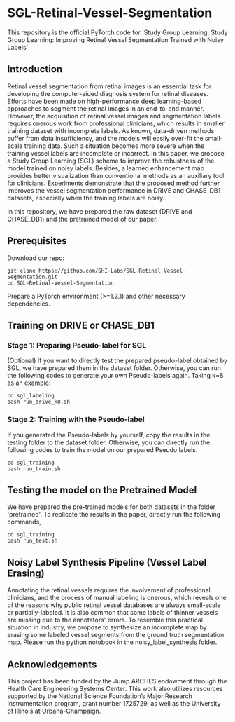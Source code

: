# SGL-Retinal-Vessel-Segmentation
This repository is the official PyTorch code for 'Study Group Learning: Study Group Learning: Improving Retinal Vessel Segmentation Trained with Noisy Labels'

## Introduction

Retinal vessel segmentation from retinal images is an essential task for developing the computer-aided diagnosis system for retinal diseases. Efforts have been made on high-performance deep learning-based approaches to segment the retinal images in an end-to-end manner. However, the acquisition of retinal vessel images and segmentation labels requires onerous work from professional clinicians, which results in smaller training dataset with incomplete labels. As known, data-driven methods suffer from data insufficiency, and the models will easily over-fit the small-scale training data. Such a situation becomes more severe when the training vessel labels are incomplete or incorrect. In this paper, we propose a Study Group Learning (SGL) scheme to improve the robustness of the model trained on noisy labels. Besides, a learned enhancement map provides better visualization than conventional methods as an auxiliary tool for clinicians. Experiments demonstrate that the proposed method further improves the vessel segmentation performance in DRIVE and CHASE_DB1 datasets, especially when the training labels are noisy. 

In this repository, we have prepared the raw dataset (DRIVE and CHASE_DB1) and the pretrained model of our paper. 

## Prerequisites

Download our repo:
```
git clone https://github.com/SHI-Labs/SGL-Retinal-Vessel-Segmentation.git
cd SGL-Retinal-Vessel-Segmentation
```
Prepare a PyTorch environment (>=1.3.1) and other necessary dependencies. 

## Training on DRIVE or CHASE_DB1

### Stage 1: Preparing Pseudo-label for SGL
(Optional) If you want to directly test the prepared pseudo-label obtained by SGL, we have prepared them in the dataset folder. Otherwise, you can run the following codes to generate your own Pseudo-labels again. Taking k=8 as an example:
```
cd sgl_labeling
bash run_drive_k8.sh
```

### Stage 2: Training with the Pseudo-label
If you generated the Pseudo-labels by yourself, copy the results in the testing folder to the dataset folder. Otherwise, you can directly run the following codes to train the model on our prepared Pseudo labels.
```
cd sgl_training
bash run_train.sh
```

## Testing the model on the Pretrained Model
We have prepared the pre-trained models for both datasets in the folder 'pretrained'. To replicate the results in the paper, directly run the following commands,
```
cd sgl_training
bash run_test.sh
```

## Noisy Label Synthesis Pipeline (Vessel Label Erasing)
Annotating the retinal vessels requires the involvement of professional clinicians, and the process of manual labeling is onerous, which reveals one of the reasons why public retinal vessel databases are always small-scale or partially-labeled. It is also common that some labels of thinner vessels are missing due to the annotators' errors. To resemble this practical situation in industry, we propose to synthesize an incomplete map by erasing some labeled vessel segments from the ground truth segmentation map. Please run the python notobook in the noisy_label_synthesis folder.

## Acknowledgements
This project has been funded by the Jump ARCHES endowment through the Health Care Engineering Systems Center. This work also utilizes resources supported by the National Science Foundation’s Major Research Instrumentation program, grant number 1725729, as well as the University of Illinois at Urbana-Champaign.
